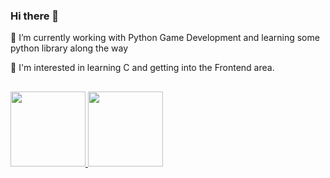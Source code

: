 ### Hi there 👋

🔭 I’m currently working with Python Game Development and learning some python library along the way

💬 I'm interested in learning C and getting into the Frontend area.

##

<div>
<a href="https://github.com/AymoonFS">
<img height="120em" src="https://github-readme-stats.vercel.app/api?username=AymoonFS&show_icons=true&theme=monokai&include_all_commits=true&count_private=true"/>
<img height="120em" src="https://github-readme-stats.vercel.app/api/top-langs/?username=AymoonFS&layout=compact&langs_count=7&theme=monokai"/>
</div>

##
